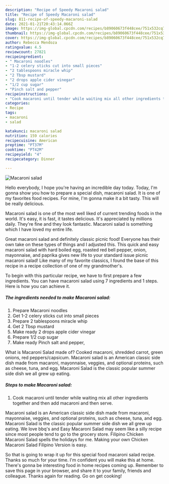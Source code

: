 ```yaml
---
description: "Recipe of Speedy Macaroni salad"
title: "Recipe of Speedy Macaroni salad"
slug: 811-recipe-of-speedy-macaroni-salad
date: 2021-01-21T20:43:14.066Z
image: https://img-global.cpcdn.com/recipes/b89060673f448cee/751x532cq70/macaroni-salad-recipe-main-photo.jpg
thumbnail: https://img-global.cpcdn.com/recipes/b89060673f448cee/751x532cq70/macaroni-salad-recipe-main-photo.jpg
cover: https://img-global.cpcdn.com/recipes/b89060673f448cee/751x532cq70/macaroni-salad-recipe-main-photo.jpg
author: Rebecca Mendoza
ratingvalue: 4.5
reviewcount: 27821
recipeingredient:
- " Macaroni noodles"
- "1-2 celery sticks cut into small pieces"
- "2 tablespoons miracle whip"
- "2 Tbsp mustard"
- "2 drops apple cider vinegar"
- "1/2 cup sugar"
- "Pinch salt and pepper"
recipeinstructions:
- "Cook macaroni until tender while waiting mix all other ingredients together and then add macaroni and then serve."
categories:
- Recipe
tags:
- macaroni
- salad

katakunci: macaroni salad 
nutrition: 159 calories
recipecuisine: American
preptime: "PT37M"
cooktime: "PT42M"
recipeyield: "4"
recipecategory: Dinner

---
```



![Macaroni salad](https://img-global.cpcdn.com/recipes/b89060673f448cee/751x532cq70/macaroni-salad-recipe-main-photo.jpg)

Hello everybody, I hope you're having an incredible day today. Today, I'm gonna show you how to prepare a special dish, macaroni salad. It is one of my favorites food recipes. For mine, I'm gonna make it a bit tasty. This will be really delicious.

Macaroni salad is one of the most well liked of current trending foods in the world. It's easy, it is fast, it tastes delicious. It's appreciated by millions daily. They're fine and they look fantastic. Macaroni salad is something which I have loved my entire life.

Great macaroni salad and definitely classic picnic food! Everyone has their own take on these types of things and I adjusted this. This quick and easy macaroni salad with hard boiled egg, roasted red bell pepper, onion, mayonnaise, and paprika gives new life to your standard issue picnic macaroni salad! Like many of my favorite classics, I found the base of this recipe in a recipe collection of one of my grandmother&#39;s.


To begin with this particular recipe, we have to first prepare a few ingredients. You can have macaroni salad using 7 ingredients and 1 steps. Here is how you can achieve it.

<!--inarticleads1-->

##### The ingredients needed to make Macaroni salad:

1. Prepare  Macaroni noodles
1. Get 1-2 celery sticks cut into small pieces
1. Prepare 2 tablespoons miracle whip
1. Get 2 Tbsp mustard
1. Make ready 2 drops apple cider vinegar
1. Prepare 1/2 cup sugar
1. Make ready Pinch salt and pepper,


What is Macaroni Salad made of? Cooked macaroni, shredded carrot, green onions, red peppers/capsicum. Macaroni salad is an American classic side dish made from macaroni, mayonnaise, veggies, and optional proteins, such as cheese, tuna, and egg. Macaroni Salad is the classic popular summer side dish we all grew up eating. 

<!--inarticleads2-->

##### Steps to make Macaroni salad:

1. Cook macaroni until tender while waiting mix all other ingredients together and then add macaroni and then serve.


Macaroni salad is an American classic side dish made from macaroni, mayonnaise, veggies, and optional proteins, such as cheese, tuna, and egg. Macaroni Salad is the classic popular summer side dish we all grew up eating. We love bbq&#39;s and Easy Macaroni Salad may seem like a silly recipe since most people tend to go to the grocery store. Filipino Chicken Macaroni Salad spells the holidays for me. Making your own Chicken Macaroni Salad Filipino Version is easy. 

So that is going to wrap it up for this special food macaroni salad recipe. Thanks so much for your time. I'm confident you will make this at home. There's gonna be interesting food in home recipes coming up. Remember to save this page in your browser, and share it to your family, friends and colleague. Thanks again for reading. Go on get cooking!
